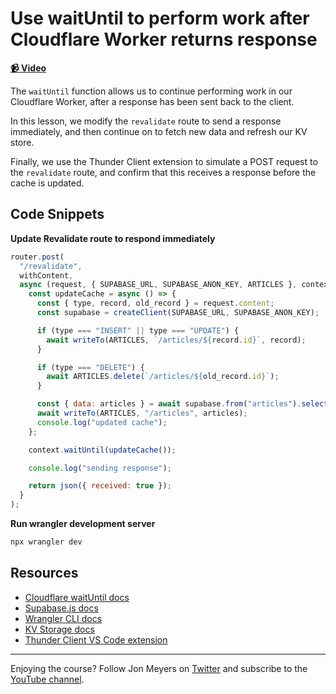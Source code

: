 # Use waitUntil to perform work after Cloudflare Worker returns response

**[📹 Video](https://egghead.io/lessons/supabase-use-waituntil-to-perform-work-after-cloudflare-worker-returns-response?af=9qsk0a)**

The `waitUntil` function allows us to continue performing work in our Cloudflare Worker, after a response has been sent back to the client.

In this lesson, we modify the `revalidate` route to send a response immediately, and then continue on to fetch new data and refresh our KV store.

Finally, we use the Thunder Client extension to simulate a POST request to the `revalidate` route, and confirm that this receives a response before the cache is updated.

## Code Snippets

**Update Revalidate route to respond immediately**

```javascript
router.post(
  "/revalidate",
  withContent,
  async (request, { SUPABASE_URL, SUPABASE_ANON_KEY, ARTICLES }, context) => {
    const updateCache = async () => {
      const { type, record, old_record } = request.content;
      const supabase = createClient(SUPABASE_URL, SUPABASE_ANON_KEY);

      if (type === "INSERT" || type === "UPDATE") {
        await writeTo(ARTICLES, `/articles/${record.id}`, record);
      }

      if (type === "DELETE") {
        await ARTICLES.delete(`/articles/${old_record.id}`);
      }

      const { data: articles } = await supabase.from("articles").select("*");
      await writeTo(ARTICLES, "/articles", articles);
      console.log("updated cache");
    };

    context.waitUntil(updateCache());

    console.log("sending response");

    return json({ received: true });
  }
);
```

**Run wrangler development server**

```bash
npx wrangler dev
```

## Resources

- [Cloudflare waitUntil docs](https://developers.cloudflare.com/workers/runtime-apis/scheduled-event/)
- [Supabase.js docs](https://github.com/supabase/supabase-js)
- [Wrangler CLI docs](https://developers.cloudflare.com/workers/wrangler/commands/)
- [KV Storage docs](https://developers.cloudflare.com/workers/runtime-apis/kv/)
- [Thunder Client VS Code extension](https://marketplace.visualstudio.com/items?itemName=rangav.vscode-thunder-client)

---

Enjoying the course? Follow Jon Meyers on [Twitter](https://twitter.com/jonmeyers_io) and subscribe to the [YouTube channel](https://www.youtube.com/c/jonmeyers).
